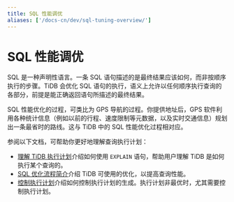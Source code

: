 ```yaml
---
title: SQL 性能调优
aliases: ['/docs-cn/dev/sql-tuning-overview/']
---
```


# SQL 性能调优

SQL 是一种声明性语言。一条 SQL 语句描述的是最终结果应该如何，而非按顺序执行的步骤。TiDB 会优化 SQL 语句的执行，语义上允许以任何顺序执行查询的各部分，前提是能正确返回语句所描述的最终结果。

SQL 性能优化的过程，可类比为 GPS 导航的过程。你提供地址后，GPS 软件利用各种统计信息（例如以前的行程、速度限制等元数据，以及实时交通信息）规划出一条最省时的路线。这与 TiDB 中的 SQL 性能优化过程相对应。

参阅以下文档，可帮助你更好地理解查询执行计划：

- [理解 TiDB 执行计划](/explain-overview.md)介绍如何使用 `EXPLAIN` 语句，帮助用户理解 TiDB 是如何执行某个查询的。
- [SQL 优化流程简介](/sql-optimization-concepts.md)介绍 TiDB 可使用的优化，以提高查询性能。
- [控制执行计划](/control-execution-plan.md)介绍如何控制执行计划的生成。执行计划非最优时，尤其需要控制执行计划。
